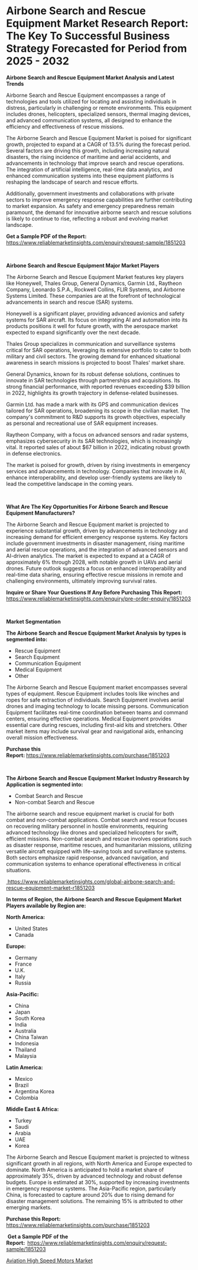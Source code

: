 <p><h1>Airbone Search and Rescue Equipment Market Research Report: The Key To Successful Business Strategy Forecasted for Period from 2025 - 2032</h1></p><p><strong>Airbone Search and Rescue Equipment Market Analysis and Latest Trends</strong></p>
<p><p>Airborne Search and Rescue Equipment encompasses a range of technologies and tools utilized for locating and assisting individuals in distress, particularly in challenging or remote environments. This equipment includes drones, helicopters, specialized sensors, thermal imaging devices, and advanced communication systems, all designed to enhance the efficiency and effectiveness of rescue missions.</p><p>The Airborne Search and Rescue Equipment Market is poised for significant growth, projected to expand at a CAGR of 13.5% during the forecast period. Several factors are driving this growth, including increasing natural disasters, the rising incidence of maritime and aerial accidents, and advancements in technology that improve search and rescue operations. The integration of artificial intelligence, real-time data analytics, and enhanced communication systems into these equipment platforms is reshaping the landscape of search and rescue efforts.</p><p>Additionally, government investments and collaborations with private sectors to improve emergency response capabilities are further contributing to market expansion. As safety and emergency preparedness remain paramount, the demand for innovative airborne search and rescue solutions is likely to continue to rise, reflecting a robust and evolving market landscape.</p></p>
<p><strong>Get a Sample PDF of the Report:&nbsp;</strong> <a href="https://www.reliablemarketinsights.com/enquiry/request-sample/1851203?utm_campaign=2636&utm_medium=2&utm_source=Github&utm_content=ia&utm_term=26032025&utm_id=airbone-search-and-rescue-equipment">https://www.reliablemarketinsights.com/enquiry/request-sample/1851203</a></p>
<p>&nbsp;</p>
<p><strong>Airbone Search and Rescue Equipment Major Market Players</strong></p>
<p><p>The Airborne Search and Rescue Equipment Market features key players like Honeywell, Thales Group, General Dynamics, Garmin Ltd., Raytheon Company, Leonardo S.P.A., Rockwell Collins, FLIR Systems, and Airborne Systems Limited. These companies are at the forefront of technological advancements in search and rescue (SAR) systems.</p><p>Honeywell is a significant player, providing advanced avionics and safety systems for SAR aircraft. Its focus on integrating AI and automation into its products positions it well for future growth, with the aerospace market expected to expand significantly over the next decade.</p><p>Thales Group specializes in communication and surveillance systems critical for SAR operations, leveraging its extensive portfolio to cater to both military and civil sectors. The growing demand for enhanced situational awareness in search missions is projected to boost Thales' market share.</p><p>General Dynamics, known for its robust defense solutions, continues to innovate in SAR technologies through partnerships and acquisitions. Its strong financial performance, with reported revenues exceeding $39 billion in 2022, highlights its growth trajectory in defense-related businesses.</p><p>Garmin Ltd. has made a mark with its GPS and communication devices tailored for SAR operations, broadening its scope in the civilian market. The company's commitment to R&D supports its growth objectives, especially as personal and recreational use of SAR equipment increases.</p><p>Raytheon Company, with a focus on advanced sensors and radar systems, emphasizes cybersecurity in its SAR technologies, which is increasingly vital. It reported sales of about $67 billion in 2022, indicating robust growth in defense electronics.</p><p>The market is poised for growth, driven by rising investments in emergency services and advancements in technology. Companies that innovate in AI, enhance interoperability, and develop user-friendly systems are likely to lead the competitive landscape in the coming years.</p></p>
<p>&nbsp;</p>
<p><strong>What Are The Key Opportunities For Airbone Search and Rescue Equipment Manufacturers?</strong></p>
<p><p>The Airborne Search and Rescue Equipment market is projected to experience substantial growth, driven by advancements in technology and increasing demand for efficient emergency response systems. Key factors include government investments in disaster management, rising maritime and aerial rescue operations, and the integration of advanced sensors and AI-driven analytics. The market is expected to expand at a CAGR of approximately 6% through 2028, with notable growth in UAVs and aerial drones. Future outlook suggests a focus on enhanced interoperability and real-time data sharing, ensuring effective rescue missions in remote and challenging environments, ultimately improving survival rates.</p></p>
<p><strong>Inquire or Share Your Questions If Any Before Purchasing This Report:</strong> <a href="https://www.reliablemarketinsights.com/enquiry/pre-order-enquiry/1851203?utm_campaign=2636&utm_medium=2&utm_source=Github&utm_content=ia&utm_term=26032025&utm_id=airbone-search-and-rescue-equipment">https://www.reliablemarketinsights.com/enquiry/pre-order-enquiry/1851203</a></p>
<p>&nbsp;</p>
<p><strong>Market Segmentation</strong></p>
<p><strong>The Airbone Search and Rescue Equipment Market Analysis by types is segmented into:</strong></p>
<p><ul><li>Rescue Equipment</li><li>Search Equipment</li><li>Communication Equipment</li><li>Medical Equipment</li><li>Other</li></ul></p>
<p><p>The Airborne Search and Rescue Equipment market encompasses several types of equipment. Rescue Equipment includes tools like winches and ropes for safe extraction of individuals. Search Equipment involves aerial drones and imaging technology to locate missing persons. Communication Equipment facilitates real-time coordination between teams and command centers, ensuring effective operations. Medical Equipment provides essential care during rescues, including first-aid kits and stretchers. Other market items may include survival gear and navigational aids, enhancing overall mission effectiveness.</p></p>
<p><strong>Purchase this Report:&nbsp;</strong><a href="https://www.reliablemarketinsights.com/purchase/1851203?utm_campaign=2636&utm_medium=2&utm_source=Github&utm_content=ia&utm_term=26032025&utm_id=airbone-search-and-rescue-equipment">https://www.reliablemarketinsights.com/purchase/1851203</a></p>
<p>&nbsp;</p>
<p><strong>The Airbone Search and Rescue Equipment Market Industry Research by Application is segmented into:</strong></p>
<p><ul><li>Combat Search and Rescue</li><li>Non-combat Search and Rescue</li></ul></p>
<p><p>The airborne search and rescue equipment market is crucial for both combat and non-combat applications. Combat search and rescue focuses on recovering military personnel in hostile environments, requiring advanced technology like drones and specialized helicopters for swift, efficient missions. Non-combat search and rescue involves operations such as disaster response, maritime rescues, and humanitarian missions, utilizing versatile aircraft equipped with life-saving tools and surveillance systems. Both sectors emphasize rapid response, advanced navigation, and communication systems to enhance operational effectiveness in critical situations.</p></p>
<p><a href="https://www.reliablemarketinsights.com/global-airbone-search-and-rescue-equipment-market-r1851203?utm_campaign=2636&utm_medium=2&utm_source=Github&utm_content=ia&utm_term=26032025&utm_id=airbone-search-and-rescue-equipment">&nbsp;https://www.reliablemarketinsights.com/global-airbone-search-and-rescue-equipment-market-r1851203</a></p>
<p><strong>In terms of Region, the Airbone Search and Rescue Equipment Market Players available by Region are:</strong></p>
<p>
    <p> <strong> North America: </strong>
        <ul>
            <li>United States</li>
            <li>Canada</li>
        </ul>
        </p> 
    <p> <strong> Europe: </strong>
        <ul>
            <li>Germany</li>
            <li>France</li>
            <li>U.K.</li>
            <li>Italy</li>
            <li>Russia</li>
        </ul>
        </p> 
    <p> <strong> Asia-Pacific: </strong>
        <ul>
            <li>China</li>
            <li>Japan</li>
            <li>South Korea</li>
            <li>India</li>
            <li>Australia</li>
            <li>China Taiwan</li>
            <li>Indonesia</li>
            <li>Thailand</li>
            <li>Malaysia</li>
        </ul>
        </p> 
    <p> <strong> Latin America: </strong>
        <ul>
            <li>Mexico</li>
            <li>Brazil</li>
            <li>Argentina Korea</li>
            <li>Colombia</li>
        </ul>
        </p> 
    <p> <strong> Middle East & Africa: </strong>
        <ul>
            <li>Turkey</li>
            <li>Saudi</li>
            <li>Arabia</li>
            <li>UAE</li>
            <li>Korea</li>
        </ul>
    </p>
    </p>
<p><p>The Airborne Search and Rescue Equipment market is projected to witness significant growth in all regions, with North America and Europe expected to dominate. North America is anticipated to hold a market share of approximately 35%, driven by advanced technology and robust defense budgets. Europe is estimated at 30%, supported by increasing investments in emergency response systems. The Asia-Pacific region, particularly China, is forecasted to capture around 20% due to rising demand for disaster management solutions. The remaining 15% is attributed to other emerging markets.</p></p>
<p><strong>Purchase this Report: </strong><a href="https://www.reliablemarketinsights.com/purchase/1851203?utm_campaign=2636&utm_medium=2&utm_source=Github&utm_content=ia&utm_term=26032025&utm_id=airbone-search-and-rescue-equipment">https://www.reliablemarketinsights.com/purchase/1851203</a></p>
<p>&nbsp;<strong>Get a Sample PDF of the Report:&nbsp;&nbsp;</strong><a href="https://www.reliablemarketinsights.com/enquiry/request-sample/1851203?utm_campaign=2636&utm_medium=2&utm_source=Github&utm_content=ia&utm_term=26032025&utm_id=airbone-search-and-rescue-equipment">https://www.reliablemarketinsights.com/enquiry/request-sample/1851203</a></p>
<p><strong></strong></p>
<p><p><a href="https://github.com/pelahotayabe/Market-Research-Report-List-1/blob/main/aviation-high-speed-motors-market.md?utm_campaign=2636&utm_medium=2&utm_source=Github&utm_content=ia&utm_term=26032025&utm_id=airbone-search-and-rescue-equipment">Aviation High Speed Motors Market</a></p></p>